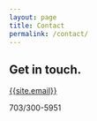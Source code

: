 ```yaml
---
layout: page
title: Contact
permalink: /contact/
---
```

## Get in touch.

[{{site.email}}](mail-to:{{site.email}})

703/300-5951

